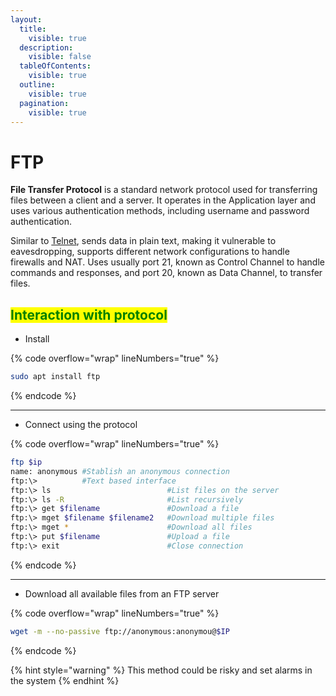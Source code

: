 ```yaml
---
layout:
  title:
    visible: true
  description:
    visible: false
  tableOfContents:
    visible: true
  outline:
    visible: true
  pagination:
    visible: true
---
```


# FTP

**File Transfer Protocol** is a standard network protocol used for transferring files between a client and a server. It operates in the Application layer and uses various authentication methods, including username and password authentication.&#x20;

Similar to [Telnet](telnet.md), sends data in plain text, making it vulnerable to eavesdropping, supports different network configurations to handle firewalls and NAT. Uses usually port 21, known as Control Channel to handle commands and responses, and port 20, known as Data Channel, to transfer files.

## <mark style="color:green;">Interaction with protocol</mark>

* Install

{% code overflow="wrap" lineNumbers="true" %}
```bash
sudo apt install ftp
```
{% endcode %}

***

* Connect using the protocol

{% code overflow="wrap" lineNumbers="true" %}
```bash
ftp $ip
name: anonymous #Stablish an anonymous connection
ftp:\>          #Text based interface
ftp:\> ls                          #List files on the server
ftp:\> ls -R                       #List recursively
ftp:\> get $filename               #Download a file
ftp:\> mget $filename $filename2   #Download multiple files
ftp:\> mget *                      #Download all files
ftp:\> put $filename               #Upload a file
ftp:\> exit                        #Close connection
```
{% endcode %}

***

* Download all available files from an FTP server

{% code overflow="wrap" lineNumbers="true" %}
```bash
wget -m --no-passive ftp://anonymous:anonymou@$IP
```
{% endcode %}

{% hint style="warning" %}
This method could be risky and set alarms in the system
{% endhint %}
